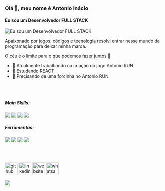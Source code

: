### Olá 👋, meu nome é Antonio Inácio
#### Eu sou um Desenvolvedor FULL STACK
![Eu sou um Desenvolvedor FULL STACK](https://raw.githubusercontent.com/trinib/trinib/output/github-contribution-grid-snake.svg)

Apaixonado por jogos, códigos e tecnologia resolvi entrar nesse mundo da programação para deixar minha marca.

O céu é o limite para o que podemos fazer juntos 🚀

- 🔭 Atualmente trabalhando na criação do jogo Antonio RUN 
- 🌱 Estudando REACT  
- 🤔 Precisando de uma forcinha no Antonio RUN 

</br>

</br>

 ##### Main Skills:
 <img src='https://camo.githubusercontent.com/1f4c5a6cd2b9b17f7eb98d9d44268059c842b1276fcd5324d237808705c27405/68747470733a2f2f696d672e736869656c64732e696f2f62616467652f2d4a6176617363726970742d3044313131373f7374796c653d666f722d7468652d6261646765266c6f676f3d4a617661536372697074266c6f676f436f6c6f723d79656c6c6f77266c6162656c436f6c6f723d304431313137'/> <img src='https://camo.githubusercontent.com/0d00ebeca0cfc34502923c4fe29c2ff0021cfbc1119749221588c83df045dfcd/68747470733a2f2f696d672e736869656c64732e696f2f62616467652f2d48544d4c2d3044313131373f7374796c653d666f722d7468652d6261646765266c6f676f3d48544d4c35266c6162656c436f6c6f723d304431313137'/> <img src='https://camo.githubusercontent.com/9216b7616a53e8ba8c5f610cb2c2e20a01647e7a628ccb041a2f374222a97280/68747470733a2f2f696d672e736869656c64732e696f2f62616467652f2d4353532d3044313131373f7374796c653d666f722d7468652d6261646765266c6f676f3d43535333266c6f676f436f6c6f723d313537324236266c6162656c436f6c6f723d304431313137'/> <img src='https://camo.githubusercontent.com/864426c7319ead8e7e4b00df8cc5b9af577eefb2ca1c7f75497625fbdf68883b/68747470733a2f2f696d672e736869656c64732e696f2f62616467652f2d4769742d3044313131373f7374796c653d666f722d7468652d6261646765266c6f676f3d676974266c6162656c436f6c6f723d304431313137'/>

 
 ##### Ferramentas:
<img src='https://camo.githubusercontent.com/6c86cd9552825dfd3b86938682229e652504d511a894f87987db07c38c335a1e/68747470733a2f2f696d672e736869656c64732e696f2f62616467652f2d56697375616c25323053747564696f253230436f64652d3044313131373f7374796c653d666f722d7468652d6261646765266c6f676f3d76697375616c2d73747564696f2d636f6465266c6f676f436f6c6f723d303037414343266c6162656c436f6c6f723d304431313137'/> <img src='https://camo.githubusercontent.com/1df471ddaa97b20d36f63d4e4ed0dc2e0345437ebeda390c66b48d4853303282/68747470733a2f2f696d672e736869656c64732e696f2f62616467652f2d4769744875622d3044313131373f7374796c653d666f722d7468652d6261646765266c6f676f3d676974687562266c6162656c436f6c6f723d304431313137'/> <img src='https://camo.githubusercontent.com/4196bf843a318abd06b17e634417479131f3d141adb28c11dd58c9c5c7603334/68747470733a2f2f696d672e736869656c64732e696f2f62616467652f2d6669676d612d3044313131373f7374796c653d666f722d7468652d6261646765266c6f676f3d6669676d61266c6162656c436f6c6f723d304431313137'/> <img src='https://camo.githubusercontent.com/48f7839e78b407277ec3abaf05465259d50c923a9f62ad3e1096e29b558d7ad4/68747470733a2f2f696d672e736869656c64732e696f2f62616467652f2d6d6963726f736f66745f6f66666963652d3044313131373f7374796c653d666f722d7468652d6261646765266c6f676f3d6d6963726f736f66742d6f6666696365266c6162656c436f6c6f723d304431313137'/>

</br>

</br>

[<img src='https://cdn.jsdelivr.net/npm/simple-icons@3.0.1/icons/github.svg' alt='github' height='40'>](https://github.com/https://github.com/Onitoan)  [<img src='https://cdn.jsdelivr.net/npm/simple-icons@3.0.1/icons/linkedin.svg' alt='linkedin' height='40'>](https://www.linkedin.com/in/https://www.linkedin.com/in/antonio-inacio-037045177//)  [<img src='https://cdn.jsdelivr.net/npm/simple-icons@3.0.1/icons/icloud.svg' alt='website' height='40'>](https://onitoan.github.io/portifolio/)  [<img src='https://cdn.jsdelivr.net/npm/simple-icons@3.0.1/icons/whatsapp.svg' alt='whatsapp' height='40'>](https://wa.me/55021992343401)  

<img src='https://raw.githubusercontent.com/trinib/trinib/main/.images/footer.svg'/>
